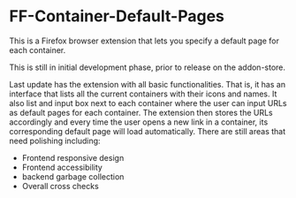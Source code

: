 # FF-Container-Default-Pages
This is a Firefox browser extension that lets you specify a default page for each container.

This is still in initial development phase, prior to release on the addon-store. 

Last update has the extension with all basic functionalities. That is, it has an interface that lists all the current containers with their icons and names. It also list and input box next to each container where the user can input URLs as default pages for each container. The extension then stores the URLs accordingly and every time the user opens a new link in a container, its corresponding default page will load automatically. There are still areas that need polishing including:
- Frontend responsive design
- Frontend accessibility
- backend garbage collection
- Overall cross checks
